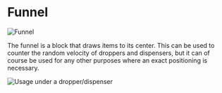 # Funnel 
![Funnel](block:technicalities:funnel@0)

The funnel is a block that draws items to its center. This can be used to counter the random velocity of droppers and
dispensers, but it can of course be used for any other purposes where an exact positioning is necessary.

![Usage under a dropper/dispenser](technicalities:docs/imgs/funnel/usage1.png)